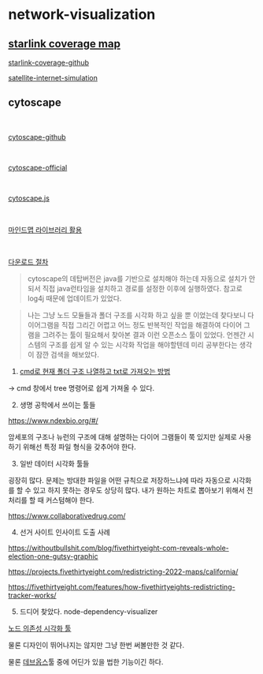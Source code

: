 # network-visualization

## [starlink coverage map](https://satellitemap.space/?norad=46117#)

[starlink-coverage-github](https://github.com/sebsebmc/starlink-coverage)

[satellite-internet-simulation](https://github.com/mattwelke/satellite-internet-simulation)





## cytoscape

<br>

[cytoscape-github](https://github.com/cytoscape/cytoscape-tutorials/wiki)

<br>

[cytoscape-official](https://cytoscape.org/)

<br>

[cytoscape.js](https://js.cytoscape.org/#introduction/who-uses-cytoscape.js)


<br>

[마인드맵 라이브러리 활용](https://velog.io/@takeknowledge/%EC%83%9D%ED%99%9C%EC%BD%94%EB%94%A9-%EB%A7%88%EC%9D%B8%EB%93%9C%EB%A7%B5-cytoscape-%ED%99%9C%EC%9A%A9-%ED%94%84%EB%A1%9C%EC%A0%9D%ED%8A%B8-56k4in7315)

<br>

[다운로드 절차](https://cytoscape.org/release_notes_3_9_0.html)

> cytoscape의 데탑버전은 java를 기반으로 설치해야 하는데 자동으로 설치가 안되서 직접 java런타임을 설치하고 경로를 설정한 이후에 실행하였다. 참고로 log4j 때문에 업데이트가 있었다.

> 나는 그냥 노드 모듈들과 폴더 구조를 시각화 하고 싶을 뿐 이었는데 찾다보니 다이어그램을 직접 그리긴 어렵고 어느 정도 반복적인 작업을 해결하여 다이어 그램을 그려주는 툴이 필요해서 찾아본 결과 이런 오픈소스 툴이 있었다. 언젠간 시스템의 구조를 쉽게 알 수 있는 시각화 작업을 해야할텐데 미리 공부한다는 생각이 잠깐 검색을 해보았다.




1. [cmd로 현재 폴더 구조 나열하고 txt로 가져오는 방법](https://mentha2.tistory.com/211)

-> cmd 창에서 tree 명령어로 쉽게 가져올 수 있다.




2. 생명 공학에서 쓰이는 툴들

https://www.ndexbio.org/#/

암세포의 구조나 뉴런의 구조에 대해 설명하는 다이어 그램들이 쭉 있지만 실제로 사용하기 위해선 특정 파일 형식을 갖추어야 한다.




3. 일반 데이터 시각화 툴들

굉장히 많다. 문제는 방대한 파일을 어떤 규칙으로 저장하느냐에 따라 자동으로 시각화를 할 수 있고 하지 못하는 경우도 상당히 많다. 내가 원하는 차트로 뽑아보기 위해서 전처리를 할 때 커스텀해야 한다.

https://www.collaborativedrug.com/





4. 선거 사이트 인사이트 도출 사례

https://withoutbullshit.com/blog/fivethirtyeight-com-reveals-whole-election-one-gutsy-graphic

https://projects.fivethirtyeight.com/redistricting-2022-maps/california/

https://fivethirtyeight.com/features/how-fivethirtyeights-redistricting-tracker-works/




5. 드디어 찾았다. node-dependency-visualizer

[노드 의존성 시각화 툴](https://github.com/0815fox/node-dependency-visualizer)

물론 디자인이 뛰어나지는 않지만 그냥 한번 써볼만한 것 같다.


물론 [데브옵스](https://docs.gitlab.com/)툴 중에 어딘가 있을 법한 기능이긴 하다.











